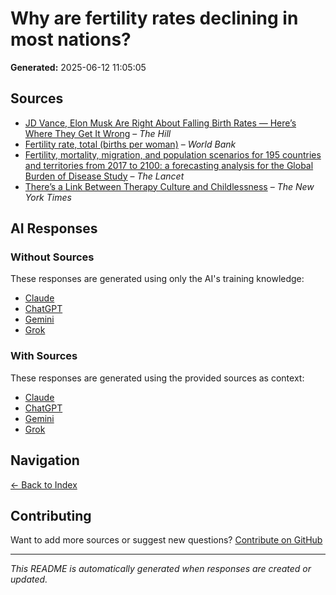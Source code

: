 # Why are fertility rates declining in most nations?

**Generated:** 2025-06-12 11:05:05

## Sources

* [JD Vance, Elon Musk Are Right About Falling Birth Rates — Here’s Where They Get It Wrong](https://thehill.com/opinion/healthcare/5140744-genetics-fertility-musk-vance-pronatalist/) – *The Hill*
* [Fertility rate, total (births per woman)](https://data.worldbank.org/indicator/SP.DYN.TFRT.IN) – *World Bank*
* [Fertility, mortality, migration, and population scenarios for 195 countries and territories from 2017 to 2100: a forecasting analysis for the Global Burden of Disease Study](https://www.thelancet.com/journals/lancet/article/PIIS0140-6736%2820%2930677-2/fulltext) – *The Lancet*
* [There’s a Link Between Therapy Culture and Childlessness](https://www.nytimes.com/2025/05/30/opinion/therapy-estrangement-childless-millennials.html) – *The New York Times*


## AI Responses

### Without Sources
These responses are generated using only the AI's training knowledge:

- [Claude](response-claude-default.md)
- [ChatGPT](response-chatgpt-default.md)
- [Gemini](response-gemini-default.md)
- [Grok](response-grok-default.md)

### With Sources
These responses are generated using the provided sources as context:

- [Claude](response-claude-sources.md)
- [ChatGPT](response-chatgpt-sources.md)
- [Gemini](response-gemini-sources.md)
- [Grok](response-grok-sources.md)

## Navigation

[← Back to Index](../README.md)

## Contributing

Want to add more sources or suggest new questions? [Contribute on GitHub](https://github.com/justinwest/SuggestedSources)

---

*This README is automatically generated when responses are created or updated.*
